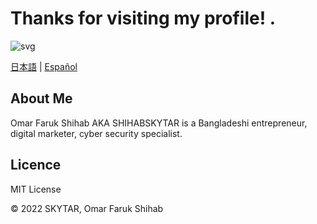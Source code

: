 # Thanks for visiting my profile! .

![svg](https://raw.githubusercontent.com/yoshi389111/github-profile-3d-contrib/main/docs/demo/profile-night-rainbow.svg)

[日本語](./docs/README.ja-jp.md) | [Español](./docs/README.es-es.md)

## About Me

Omar Faruk Shihab AKA SHIHABSKYTAR is a Bangladeshi entrepreneur, digital marketer, cyber security specialist.

## Licence

MIT License

©️ 2022 SKYTAR, Omar Faruk Shihab
